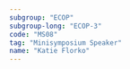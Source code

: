```yaml
---
subgroup: "ECOP"
subgroup-long: "ECOP-3"
code: "MS08"
tag: "Minisymposium Speaker"
name: "Katie Florko"
---
```

